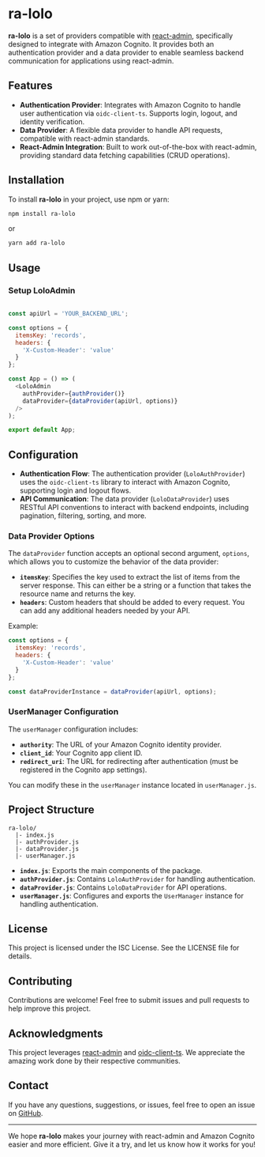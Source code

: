 # ra-lolo

**ra-lolo** is a set of providers compatible with [react-admin](https://github.com/marmelab/react-admin), specifically designed to integrate with Amazon Cognito. It provides both an authentication provider and a data provider to enable seamless backend communication for applications using react-admin.

## Features

- **Authentication Provider**: Integrates with Amazon Cognito to handle user authentication via `oidc-client-ts`. Supports login, logout, and identity verification.
- **Data Provider**: A flexible data provider to handle API requests, compatible with react-admin standards.
- **React-Admin Integration**: Built to work out-of-the-box with react-admin, providing standard data fetching capabilities (CRUD operations).

## Installation

To install **ra-lolo** in your project, use npm or yarn:

```bash
npm install ra-lolo
```

or

```bash
yarn add ra-lolo
```

## Usage

### Setup LoloAdmin

```javascript

const apiUrl = 'YOUR_BACKEND_URL';

const options = {
  itemsKey: 'records',
  headers: {
    'X-Custom-Header': 'value'
  }
};

const App = () => (
  <LoloAdmin
    authProvider={authProvider()}
    dataProvider={dataProvider(apiUrl, options)}
  />
);

export default App;
```

## Configuration

- **Authentication Flow**: The authentication provider (`LoloAuthProvider`) uses the `oidc-client-ts` library to interact with Amazon Cognito, supporting login and logout flows.
- **API Communication**: The data provider (`LoloDataProvider`) uses RESTful API conventions to interact with backend endpoints, including pagination, filtering, sorting, and more.

### Data Provider Options

The `dataProvider` function accepts an optional second argument, `options`, which allows you to customize the behavior of the data provider:

- **`itemsKey`**: Specifies the key used to extract the list of items from the server response. This can either be a string or a function that takes the resource name and returns the key.
- **`headers`**: Custom headers that should be added to every request. You can add any additional headers needed by your API.

Example:

```javascript
const options = {
  itemsKey: 'records',
  headers: {
    'X-Custom-Header': 'value'
  }
};

const dataProviderInstance = dataProvider(apiUrl, options);
```

### UserManager Configuration

The `userManager` configuration includes:

- **`authority`**: The URL of your Amazon Cognito identity provider.
- **`client_id`**: Your Cognito app client ID.
- **`redirect_uri`**: The URL for redirecting after authentication (must be registered in the Cognito app settings).

You can modify these in the `userManager` instance located in `userManager.js`.

## Project Structure

```
ra-lolo/
  |- index.js
  |- authProvider.js
  |- dataProvider.js
  |- userManager.js
```

- **`index.js`**: Exports the main components of the package.
- **`authProvider.js`**: Contains `LoloAuthProvider` for handling authentication.
- **`dataProvider.js`**: Contains `LoloDataProvider` for API operations.
- **`userManager.js`**: Configures and exports the `UserManager` instance for handling authentication.

## License

This project is licensed under the ISC License. See the LICENSE file for details.

## Contributing

Contributions are welcome! Feel free to submit issues and pull requests to help improve this project.

## Acknowledgments

This project leverages [react-admin](https://github.com/marmelab/react-admin) and [oidc-client-ts](https://github.com/authts/oidc-client-ts). We appreciate the amazing work done by their respective communities.

## Contact

If you have any questions, suggestions, or issues, feel free to open an issue on [GitHub](https://github.com/your-username/ra-lolo).

---

We hope **ra-lolo** makes your journey with react-admin and Amazon Cognito easier and more efficient. Give it a try, and let us know how it works for you!
